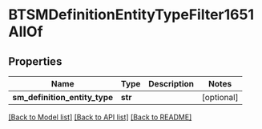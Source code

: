 # BTSMDefinitionEntityTypeFilter1651AllOf

## Properties
Name | Type | Description | Notes
------------ | ------------- | ------------- | -------------
**sm_definition_entity_type** | **str** |  | [optional] 

[[Back to Model list]](../README.md#documentation-for-models) [[Back to API list]](../README.md#documentation-for-api-endpoints) [[Back to README]](../README.md)


